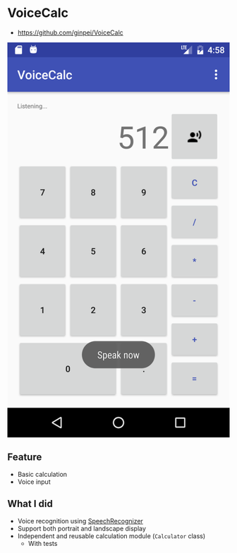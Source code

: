 # VoiceCalc

- https://github.com/ginpei/VoiceCalc

![Screenshot: listening voice input](doc/screenshot.png)

## Feature

- Basic calculation
- Voice input

## What I did

- Voice recognition using [SpeechRecognizer](https://developer.android.com/reference/android/speech/SpeechRecognizer.html)
- Support both portrait and landscape display
- Independent and reusable calculation module (`Calculator` class)
    - With tests

